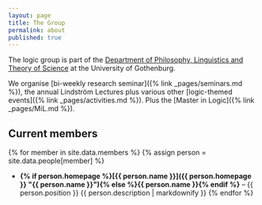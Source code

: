 ```yaml
---
layout: page
title: The Group
permalink: about
published: true
---
```


The logic group is part of the [Department of Philosophy, Linguistics and Theory of Science](https://www.gu.se/flov) at the University of Gothenburg.

We organise [bi-weekly research seminar]({% link _pages/seminars.md %}), the annual Lindström Lectures plus various other [logic-themed events]({% link _pages/activities.md %}).
Plus the [Master in Logic]({% link _pages/MiL.md %}).

## Current members

{% for member in site.data.members %}
{% assign person = site.data.people[member] %}
 - **{% if person.homepage %}[{{ person.name }}]({{ person.homepage }} "{{ person.name }}"){% else %}{{ person.name }}{% endif %}** – {{ person.position }}
    {{ person.description | markdownify }}
{% endfor %}
